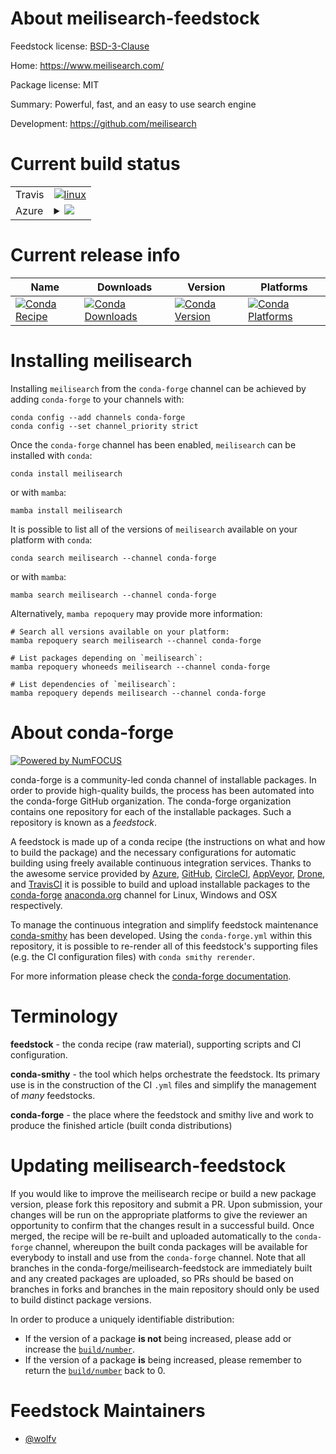 About meilisearch-feedstock
===========================

Feedstock license: [BSD-3-Clause](https://github.com/conda-forge/meilisearch-feedstock/blob/main/LICENSE.txt)

Home: https://www.meilisearch.com/

Package license: MIT

Summary: Powerful, fast, and an easy to use search engine

Development: https://github.com/meilisearch

Current build status
====================


<table><tr>
    <td>Travis</td>
    <td>
      <a href="https://app.travis-ci.com/conda-forge/meilisearch-feedstock">
        <img alt="linux" src="https://img.shields.io/travis/com/conda-forge/meilisearch-feedstock/main.svg?label=Linux">
      </a>
    </td>
  </tr>
    
  <tr>
    <td>Azure</td>
    <td>
      <details>
        <summary>
          <a href="https://dev.azure.com/conda-forge/feedstock-builds/_build/latest?definitionId=16145&branchName=main">
            <img src="https://dev.azure.com/conda-forge/feedstock-builds/_apis/build/status/meilisearch-feedstock?branchName=main">
          </a>
        </summary>
        <table>
          <thead><tr><th>Variant</th><th>Status</th></tr></thead>
          <tbody><tr>
              <td>linux_64</td>
              <td>
                <a href="https://dev.azure.com/conda-forge/feedstock-builds/_build/latest?definitionId=16145&branchName=main">
                  <img src="https://dev.azure.com/conda-forge/feedstock-builds/_apis/build/status/meilisearch-feedstock?branchName=main&jobName=linux&configuration=linux%20linux_64_" alt="variant">
                </a>
              </td>
            </tr><tr>
              <td>linux_aarch64</td>
              <td>
                <a href="https://dev.azure.com/conda-forge/feedstock-builds/_build/latest?definitionId=16145&branchName=main">
                  <img src="https://dev.azure.com/conda-forge/feedstock-builds/_apis/build/status/meilisearch-feedstock?branchName=main&jobName=linux&configuration=linux%20linux_aarch64_" alt="variant">
                </a>
              </td>
            </tr><tr>
              <td>win_64</td>
              <td>
                <a href="https://dev.azure.com/conda-forge/feedstock-builds/_build/latest?definitionId=16145&branchName=main">
                  <img src="https://dev.azure.com/conda-forge/feedstock-builds/_apis/build/status/meilisearch-feedstock?branchName=main&jobName=win&configuration=win%20win_64_" alt="variant">
                </a>
              </td>
            </tr>
          </tbody>
        </table>
      </details>
    </td>
  </tr>
</table>

Current release info
====================

| Name | Downloads | Version | Platforms |
| --- | --- | --- | --- |
| [![Conda Recipe](https://img.shields.io/badge/recipe-meilisearch-green.svg)](https://anaconda.org/conda-forge/meilisearch) | [![Conda Downloads](https://img.shields.io/conda/dn/conda-forge/meilisearch.svg)](https://anaconda.org/conda-forge/meilisearch) | [![Conda Version](https://img.shields.io/conda/vn/conda-forge/meilisearch.svg)](https://anaconda.org/conda-forge/meilisearch) | [![Conda Platforms](https://img.shields.io/conda/pn/conda-forge/meilisearch.svg)](https://anaconda.org/conda-forge/meilisearch) |

Installing meilisearch
======================

Installing `meilisearch` from the `conda-forge` channel can be achieved by adding `conda-forge` to your channels with:

```
conda config --add channels conda-forge
conda config --set channel_priority strict
```

Once the `conda-forge` channel has been enabled, `meilisearch` can be installed with `conda`:

```
conda install meilisearch
```

or with `mamba`:

```
mamba install meilisearch
```

It is possible to list all of the versions of `meilisearch` available on your platform with `conda`:

```
conda search meilisearch --channel conda-forge
```

or with `mamba`:

```
mamba search meilisearch --channel conda-forge
```

Alternatively, `mamba repoquery` may provide more information:

```
# Search all versions available on your platform:
mamba repoquery search meilisearch --channel conda-forge

# List packages depending on `meilisearch`:
mamba repoquery whoneeds meilisearch --channel conda-forge

# List dependencies of `meilisearch`:
mamba repoquery depends meilisearch --channel conda-forge
```


About conda-forge
=================

[![Powered by
NumFOCUS](https://img.shields.io/badge/powered%20by-NumFOCUS-orange.svg?style=flat&colorA=E1523D&colorB=007D8A)](https://numfocus.org)

conda-forge is a community-led conda channel of installable packages.
In order to provide high-quality builds, the process has been automated into the
conda-forge GitHub organization. The conda-forge organization contains one repository
for each of the installable packages. Such a repository is known as a *feedstock*.

A feedstock is made up of a conda recipe (the instructions on what and how to build
the package) and the necessary configurations for automatic building using freely
available continuous integration services. Thanks to the awesome service provided by
[Azure](https://azure.microsoft.com/en-us/services/devops/), [GitHub](https://github.com/),
[CircleCI](https://circleci.com/), [AppVeyor](https://www.appveyor.com/),
[Drone](https://cloud.drone.io/welcome), and [TravisCI](https://travis-ci.com/)
it is possible to build and upload installable packages to the
[conda-forge](https://anaconda.org/conda-forge) [anaconda.org](https://anaconda.org/)
channel for Linux, Windows and OSX respectively.

To manage the continuous integration and simplify feedstock maintenance
[conda-smithy](https://github.com/conda-forge/conda-smithy) has been developed.
Using the ``conda-forge.yml`` within this repository, it is possible to re-render all of
this feedstock's supporting files (e.g. the CI configuration files) with ``conda smithy rerender``.

For more information please check the [conda-forge documentation](https://conda-forge.org/docs/).

Terminology
===========

**feedstock** - the conda recipe (raw material), supporting scripts and CI configuration.

**conda-smithy** - the tool which helps orchestrate the feedstock.
                   Its primary use is in the construction of the CI ``.yml`` files
                   and simplify the management of *many* feedstocks.

**conda-forge** - the place where the feedstock and smithy live and work to
                  produce the finished article (built conda distributions)


Updating meilisearch-feedstock
==============================

If you would like to improve the meilisearch recipe or build a new
package version, please fork this repository and submit a PR. Upon submission,
your changes will be run on the appropriate platforms to give the reviewer an
opportunity to confirm that the changes result in a successful build. Once
merged, the recipe will be re-built and uploaded automatically to the
`conda-forge` channel, whereupon the built conda packages will be available for
everybody to install and use from the `conda-forge` channel.
Note that all branches in the conda-forge/meilisearch-feedstock are
immediately built and any created packages are uploaded, so PRs should be based
on branches in forks and branches in the main repository should only be used to
build distinct package versions.

In order to produce a uniquely identifiable distribution:
 * If the version of a package **is not** being increased, please add or increase
   the [``build/number``](https://docs.conda.io/projects/conda-build/en/latest/resources/define-metadata.html#build-number-and-string).
 * If the version of a package **is** being increased, please remember to return
   the [``build/number``](https://docs.conda.io/projects/conda-build/en/latest/resources/define-metadata.html#build-number-and-string)
   back to 0.

Feedstock Maintainers
=====================

* [@wolfv](https://github.com/wolfv/)

